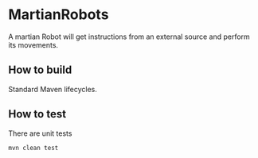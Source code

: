 # MartianRobots
A martian Robot will get instructions from an external source and perform its movements.

How to build
------------
Standard Maven lifecycles. 

How to test
-----------
There are unit tests

`mvn clean test` 


